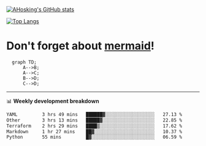 [![AHosking's GitHub stats](https://github-readme-stats.vercel.app/api?username=ahosking&count_private=true&show_icons=true&theme=onedark&hide_rank=true&include_all_commits=true)](https://github.com/ahosking)

[![Top Langs](https://github-readme-stats.vercel.app/api/top-langs/?username=ahosking&layout=compact&theme=onedark)](https://github.com/ahosking)


# Don't forget about [mermaid](https://github.blog/2022-02-14-include-diagrams-markdown-files-mermaid/)!

```mermaid
  graph TD;
      A-->B;
      A-->C;
      B-->D;
      C-->D;
```
-------

📊 **Weekly development breakdown**

<!--START_SECTION:waka-->

```txt
YAML         3 hrs 49 mins   ██████▓░░░░░░░░░░░░░░░░░░   27.13 %
Other        3 hrs 13 mins   █████▓░░░░░░░░░░░░░░░░░░░   22.85 %
Terraform    2 hrs 29 mins   ████▒░░░░░░░░░░░░░░░░░░░░   17.62 %
Markdown     1 hr 27 mins    ██▓░░░░░░░░░░░░░░░░░░░░░░   10.37 %
Python       55 mins         █▓░░░░░░░░░░░░░░░░░░░░░░░   06.59 %
```

<!--END_SECTION:waka-->
